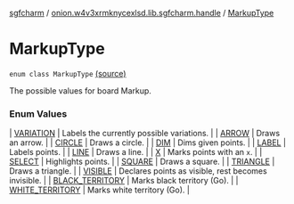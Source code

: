 [sgfcharm](../../index.md) / [onion.w4v3xrmknycexlsd.lib.sgfcharm.handle](../index.md) / [MarkupType](./index.md)

# MarkupType

`enum class MarkupType` [(source)](https://github.com/w4v3/sgfcharm/tree/master/sgfcharm/src/main/java/onion/w4v3xrmknycexlsd/lib/sgfcharm/handle/SgfData.kt#L71)

The possible values for board Markup.

### Enum Values

| [VARIATION](-v-a-r-i-a-t-i-o-n.md) | Labels the currently possible variations. |
| [ARROW](-a-r-r-o-w.md) | Draws an arrow. |
| [CIRCLE](-c-i-r-c-l-e.md) | Draws a circle. |
| [DIM](-d-i-m.md) | Dims given points. |
| [LABEL](-l-a-b-e-l.md) | Labels points. |
| [LINE](-l-i-n-e.md) | Draws a line. |
| [X](-x.md) | Marks points with an `x`. |
| [SELECT](-s-e-l-e-c-t.md) | Highlights points. |
| [SQUARE](-s-q-u-a-r-e.md) | Draws a square. |
| [TRIANGLE](-t-r-i-a-n-g-l-e.md) | Draws a triangle. |
| [VISIBLE](-v-i-s-i-b-l-e.md) | Declares points as visible, rest becomes invisible. |
| [BLACK_TERRITORY](-b-l-a-c-k_-t-e-r-r-i-t-o-r-y.md) | Marks black territory (Go). |
| [WHITE_TERRITORY](-w-h-i-t-e_-t-e-r-r-i-t-o-r-y.md) | Marks white territory (Go). |


